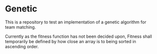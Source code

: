 # Genetic
This is a repository to test an implementation of a genetic algorithm for team matching.

Currently as the fitness function has not been decided upon, Fitness shall temporarily be defined by how close an array is to being sorted in ascending order.
